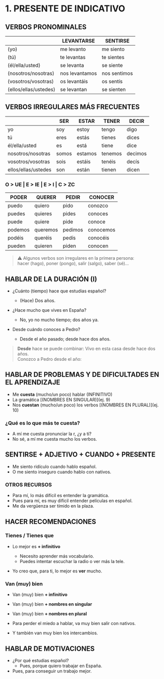 
# 1. PRESENTE DE INDICATIVO

## VERBOS PRONOMINALES

|       | LEVANTARSE | SENTIRSE  |
|-------|------------|-----------|
| (yo)  | me levanto | me siento  |
| (tú)  | te levantas| te sientes |
| (él/ella/usted) | se levanta  | se siente  |
| (nosotros/nosotras) | nos levantamos  | nos sentimos |
| (vosotros/vosotras) | os levantáis  | os sentís  |
| (ellos/ellas/ustedes) | se levantan  | se sienten |

## VERBOS IRREGULARES MÁS FRECUENTES

|    | SER    | ESTAR   | TENER  | DECIR  |
|----|--------|---------|--------|--------|
| yo | soy    | estoy   | tengo  | digo   |
| tú | eres   | estás   | tienes | dices  |
| él/ella/usted | es     | está    | tiene  | dice   |
| nosotros/nosotras | somos  | estamos | tenemos| decimos|
| vosotros/vosotras | sois   | estáis  | tenéis | decís  |
| ellos/ellas/ustedes | son    | están   | tienen | dicen   |

### O > UE   |   E > IE   |   E > I   |   C > ZC

| PODER  | QUERER  | PEDIR   | CONOCER  |
|--------|---------|---------|----------|
| puedo  | quiero  | pido    | conozco  |
| puedes | quieres | pides   | conoces  |
| puede  | quiere  | pide    | conoce   |
| podemos| queremos| pedimos | conocemos|
| podéis  | queréis  | pedís  | conocéis |
| pueden | quieren | piden   | conocen   |

> ⚠ Algunos verbos son irregulares en la primera persona:  
> hacer (hago), poner (pongo), salir (salgo), saber (sé)...

## HABLAR DE LA DURACIÓN (I)

- ¿Cuánto (tiempo) hace que estudias español?
  - (Hace) Dos años.
- ¿Hace mucho que vives en España?
  - No, yo no mucho tiempo; dos años ya.

- Desde cuándo conoces a Pedro?
  - Desde el año pasado; desde hace dos años.
  
> **Desde** hace se puede combinar: Vivo en esta casa desde hace dos años.  
> Conozco a Pedro desde el año:

## HABLAR DE PROBLEMAS Y DE DIFICULTADES EN EL APRENDIZAJE

- Me **cuesta** (mucho/un poco) hablar (INFINITIVO)
- La gramática [(NOMBRES EN SINGULAR)](ej. 9)
- Nos **cuestan** (mucho/un poco) los verbos [(NOMBRES EN PLURAL)](ej. 10)

### ¿Qué es lo que más te cuesta? 
- A mí me cuesta pronunciar la r, ¿y a ti?  
- No sé, a mí me cuesta mucho los verbos.

## SENTIRSE + ADJETIVO + CUANDO + PRESENTE

- Me siento ridículo cuando hablo español.
- O me siento inseguro cuando hablo con nativos.

### OTROS RECURSOS

- Para mí, lo más difícil es entender la gramática.
- Pues para mí, es muy difícil entender películas en español.
- Me da vergüenza ser tímido en la plaza.

## HACER RECOMENDACIONES

### Tienes / Tienes que 
- Lo mejor es **+ infinitivo**
  - Necesito aprender más vocabulario.
  - Puedes intentar escuchar la radio o ver más la tele.

- Yo creo que, para ti, lo mejor es **ver** mucho.

### Van (muy) bien
- Van (muy) bien **+ infinitivo**
- Van (muy) bien **+ nombres en singular**
- Van (muy) bien **+ nombres en plural**

- Para perder el miedo a hablar, va muy bien salir con nativos.  
- Y también van muy bien los intercambios.

## HABLAR DE MOTIVACIONES

- ¿Por qué estudias español?
  - Pues, porque quiero trabajar en España.
- Pues, para conseguir un trabajo mejor.
